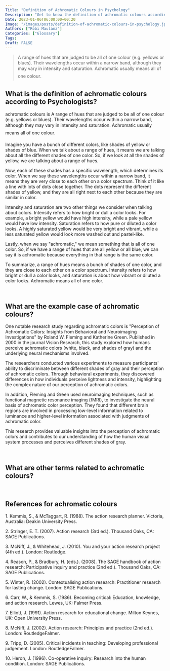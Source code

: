 ```yaml
---
Title: "Definition of Achromatic Colours in Psychology"
Description: "Get to know the definition of achromatic colours according to psychologists."
Date: 2023-01-06T06:00:00+00:20
Image: "/images/posts/definition-of-achromatic-colours-in-psychology.jpg"
Authors: ["Robi Maulana"]
Categories: ["Glossary"]
Tags: 
Draft: FALSE
---
```





> A range of hues that are judged to be all of one colour (e.g. yellows or blues). Their wavelengths occur within a narrow band, although they may vary in intensity and saturation. Achromatic usually means all of one colour.

## What is the definition of achromatic colours according to Psychologists?

achromatic colours is A range of hues that are judged to be all of one colour (e.g. yellows or blues). Their wavelengths occur within a narrow band, although they may vary in intensity and saturation. Achromatic usually means all of one colour.

Imagine you have a bunch of different colors, like shades of yellow or shades of blue. When we talk about a range of hues, it means we are talking about all the different shades of one color. So, if we look at all the shades of yellow, we are talking about a range of hues.

Now, each of these shades has a specific wavelength, which determines its color. When we say these wavelengths occur within a narrow band, it means they are very close to each other on a color spectrum. Think of it like a line with lots of dots close together. The dots represent the different shades of yellow, and they are all right next to each other because they are similar in color.

Intensity and saturation are two other things we consider when talking about colors. Intensity refers to how bright or dull a color looks. For example, a bright yellow would have high intensity, while a pale yellow would have low intensity. Saturation refers to how pure or diluted a color looks. A highly saturated yellow would be very bright and vibrant, while a less saturated yellow would look more washed out and pastel-like.

Lastly, when we say "achromatic," we mean something that is all of one color. So, if we have a range of hues that are all yellow or all blue, we can say it is achromatic because everything in that range is the same color.

To summarize, a range of hues means a bunch of shades of one color, and they are close to each other on a color spectrum. Intensity refers to how bright or dull a color looks, and saturation is about how vibrant or diluted a color looks. Achromatic means all of one color.

 

## What are the example case of achromatic colours?

One notable research study regarding achromatic colors is "Perception of Achromatic Colors: Insights from Behavioral and Neuroimaging Investigations" by Roland W. Fleming and Katherine Green. Published in 2000 in the journal Vision Research, this study explored how humans perceive achromatic colors (white, black, and shades of gray) and the underlying neural mechanisms involved.

The researchers conducted various experiments to measure participants' ability to discriminate between different shades of gray and their perception of achromatic colors. Through behavioral experiments, they discovered differences in how individuals perceive lightness and intensity, highlighting the complex nature of our perception of achromatic colors.

In addition, Fleming and Green used neuroimaging techniques, such as functional magnetic resonance imaging (fMRI), to investigate the neural basis of achromatic color perception. They found that different brain regions are involved in processing low-level information related to luminance and higher-level information associated with judgments of achromatic color.

This research provides valuable insights into the perception of achromatic colors and contributes to our understanding of how the human visual system processes and perceives different shades of gray.

 

## What are other terms related to achromatic colours?

 

## References for achromatic colours

1\. Kemmis, S., & McTaggart, R. (1988). The action research planner. Victoria, Australia: Deakin University Press.

2\. Stringer, E. T. (2007). Action research (3rd ed.). Thousand Oaks, CA: SAGE Publications.

3\. McNiff, J., & Whitehead, J. (2010). You and your action research project (4th ed.). London: Routledge.

4\. Reason, P., & Bradbury, H. (eds.). (2008). The SAGE handbook of action research: Participative inquiry and practice (2nd ed.). Thousand Oaks, CA: SAGE Publications.

5\. Winter, R. (2002). Contextualising action research: Practitioner research for lasting change. London: SAGE Publications.

6\. Carr, W., & Kemmis, S. (1986). Becoming critical: Education, knowledge, and action research. Lewes, UK: Falmer Press.

7\. Elliott, J. (1991). Action research for educational change. Milton Keynes, UK: Open University Press.

8\. McNiff, J. (2002). Action research: Principles and practice (2nd ed.). London: RoutledgeFalmer.

9\. Tripp, D. (2005). Critical incidents in teaching: Developing professional judgement. London: RoutledgeFalmer.

10\. Heron, J. (1996). Co-operative inquiry: Research into the human condition. London: SAGE Publications.
